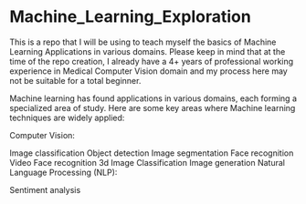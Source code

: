 # Machine_Learning_Exploration

This is a repo that I will be using to teach myself the basics of Machine Learning Applications in various domains. Please keep in mind that at the time of the repo creation, I already have a 4+ years of professional working experience in Medical Computer Vision domain and my process here may not be suitable for a total beginner.

Machine learning has found applications in various domains, each forming a specialized area of study. Here are some key areas where Machine learning techniques are widely applied:

Computer Vision:

Image classification
Object detection
Image segmentation
Face recognition
Video Face recognition
3d Image Classification
Image generation
Natural Language Processing (NLP):

Sentiment analysis

